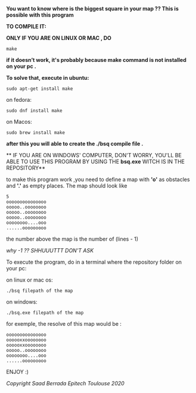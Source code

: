 **You want to know where is the biggest square in your map ?? 
This is possible with this program**

**TO COMPILE IT:**

**ONLY IF YOU ARE ON LINUX OR MAC , DO**
```
make
```
**if it doesn’t work, it's probably because make command is not installed on your pc .**

**To solve that, execute in ubuntu:**
```
sudo apt-get install make
```
on fedora:
```
sudo dnf install make
```
on Macos:
```
sudo brew install make
```

**after this you will able to create the ./bsq compile file .**

** IF YOU ARE ON WINDOWS' COMPUTER, DON'T WORRY, YOU'LL BE ABLE TO USE THIS PROGRAM BY USING THE **bsq.exe** WITCH IS IN THE REPOSITORY**

to make this program work ,you need to define a map with **'o'** as obstacles and **'.'** as empty places.
The map should look like 
```
5
ooooooooooooooo
ooooo..oooooooo
ooooo..oooooooo
ooooo..oooooooo
oooooooo....ooo
......ooooooooo
```
the number above the map is the number of (lines - 1)

*why -1 ?? SHHUUUTTT DON'T ASK* 

To execute the program, do in a terminal where the repository folder on your pc:

on linux or mac os:
```
./bsq filepath of the map
```
on windows:
```
./bsq.exe filepath of the map
```

for exemple, the resolve of this map would be :
```
ooooooooooooooo
oooooxxoooooooo
oooooxxoooooooo
ooooo..oooooooo
oooooooo....ooo
......ooooooooo
```
ENJOY :)

*Copyright Saad Berrada Epitech Toulouse 2020*

